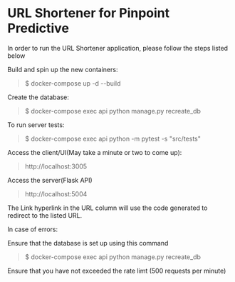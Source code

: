 # URL Shortener for Pinpoint Predictive

In order to run the URL Shortener application, please follow the steps listed below

Build and spin up the new containers:
> $ docker-compose up -d --build

Create the database:
> $ docker-compose exec api python manage.py recreate_db

To run server tests:
> $ docker-compose exec api python -m pytest -s "src/tests"

Access the client/UI(May take a minute or two to come up):
> http://localhost:3005

Access the server(Flask API)
> http://localhost:5004

The Link hyperlink in the URL column will use the code generated to redirect to the listed URL.


In case of errors:

Ensure that the database is set up using this command
> $ docker-compose exec api python manage.py recreate_db

Ensure that you have not exceeded the rate limt (500 requests per minute)